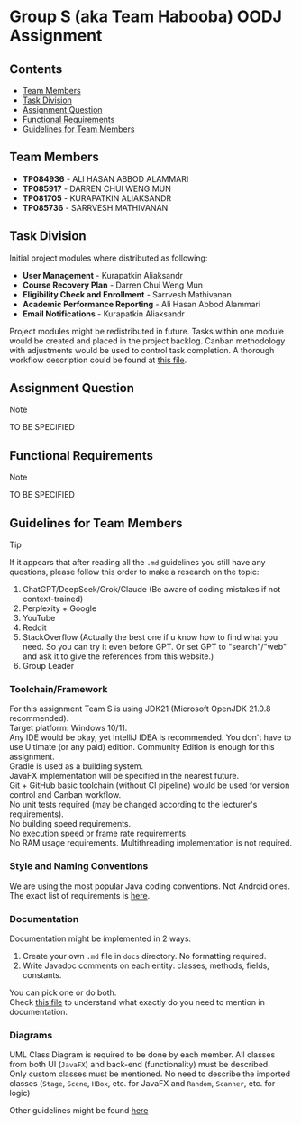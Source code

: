 # Group S (aka Team Habooba) OODJ Assignment

## Contents
- [Team Members](#team-members)
- [Task Division](#task-division)
- [Assignment Question](#assignment-question)
- [Functional Requirements](#functional-requirements)
- [Guidelines for Team Members](#guidelines-for-team-members)


## Team Members
- **TP084936** - ALI HASAN ABBOD ALAMMARI
- **TP085917** - DARREN CHUI WENG MUN
- **TP081705** - KURAPATKIN ALIAKSANDR
- **TP085736** - SARRVESH MATHIVANAN


## Task Division
Initial project modules where distributed as following:
- **User Management** - Kurapatkin Aliaksandr
- **Course Recovery Plan** - Darren Chui Weng Mun
- **Eligibility Check and Enrollment** - Sarrvesh Mathivanan
- **Academic Performance Reporting** - Ali Hasan Abbod Alammari
- **Email Notifications** - Kurapatkin Aliaksandr  

Project modules might be redistributed in future.
Tasks within one module would be created and placed in the project backlog.
Canban methodology with adjustments would be used to control task completion.
A thorough workflow description could be found at [this file](./docs/workflow.md).


## Assignment Question
> [!NOTE]  
> TO BE SPECIFIED


## Functional Requirements
> [!NOTE]  
> TO BE SPECIFIED


## Guidelines for Team Members
> [!TIP]
> If it appears that after reading all the `.md` guidelines you
still have any questions, please follow this order to make
a research on the topic:
> 1. ChatGPT/DeepSeek/Grok/Claude
(Be aware of coding mistakes if not context-trained)
> 2. Perplexity + Google 
> 3. YouTube
> 4. Reddit
> 5. StackOverflow
(Actually the best one if u know how to find what you need.
So you can try it even before GPT.
Or set GPT to "search"/"web" and ask it
to give the references from this website.)
> 6. Group Leader

### Toolchain/Framework
For this assignment Team S is using JDK21 (Microsoft OpenJDK 21.0.8 recommended).  
Target platform: Windows 10/11.  
Any IDE would be okay, yet IntelliJ IDEA is recommended.
You don't have to use Ultimate (or any paid) edition.
Community Edition is enough for this assignment.  
Gradle is used as a building system.  
JavaFX implementation will be specified in the nearest future.  
Git + GitHub basic toolchain (without CI pipeline) would be used
for version control and Canban workflow.   
No unit tests required (may be changed according to the lecturer's requirements).  
No building speed requirements.  
No execution speed or frame rate requirements.  
No RAM usage requirements.
Multithreading implementation is not required.

### Style and Naming Conventions
We are using the most popular Java coding conventions.
Not Android ones.  
The exact list of requirements is [here](./docs/code-style.md).

### Documentation
Documentation might be implemented in 2 ways:
1. Create your own `.md` file in `docs` directory. No formatting required.
2. Write Javadoc comments on each entity: classes, methods, fields, constants.

You can pick one or do both.  
Check [this file](./docs/code-doc.md) to understand what exactly do you need to mention in documentation.

### Diagrams
UML Class Diagram is required to be done by each member.
All classes from both UI (`JavaFX`) and back-end (functionality) must be described.  
Only custom classes must be mentioned.
No need to describe the imported classes
(`Stage`, `Scene`, `HBox`, etc. for JavaFX
and `Random`, `Scanner`, etc. for logic)

Other guidelines might be found [here](./docs/guides.md)
